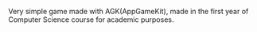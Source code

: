 Very simple game made with AGK(AppGameKit), made in the first year of Computer Science course for academic purposes.
